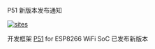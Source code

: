 ﻿P51 新版本发布通知

[![sites](http://182.61.61.133/link/resources/OSQ.png)](http://www.OS-Q.com)

开发框架 [P51](https://github.com/OS-Q/P51) for ESP8266 WiFi SoC 已发布新版本
